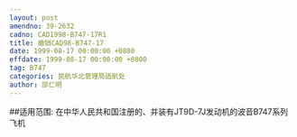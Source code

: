 ```yaml
---
layout: post
amendno: 39-2632
cadno: CAD1998-B747-17R1
title: 撤销CAD98-B747-17
date: 1999-08-17 00:00:00 +0800
effdate: 1999-08-17 00:00:00 +0800
tag: B747
categories: 民航华北管理局适航处
author: 邵仁明
---
```


##适用范围:
在中华人民共和国注册的、并装有JT9D-7J发动机的波音B747系列飞机

